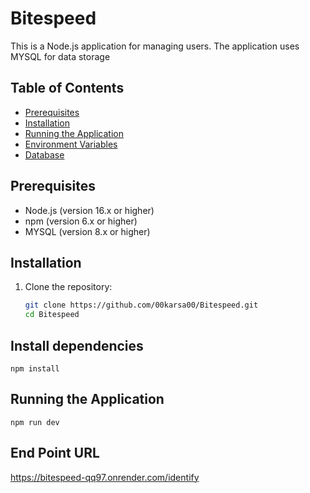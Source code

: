 # Bitespeed

This is a Node.js application for managing users. The application uses MYSQL for data storage

## Table of Contents
- [Prerequisites](#prerequisites)
- [Installation](#installation)
- [Running the Application](#running-the-application)
- [Environment Variables](#environment-variables)
- [Database](#database)

## Prerequisites
- Node.js (version 16.x or higher)
- npm (version 6.x or higher)
- MYSQL (version 8.x or higher)

## Installation
1. Clone the repository:
   ```sh
   git clone https://github.com/00karsa00/Bitespeed.git
   cd Bitespeed

## Install dependencies
    npm install

## Running the Application
    npm run dev

## End Point URL
https://bitespeed-qq97.onrender.com/identify
